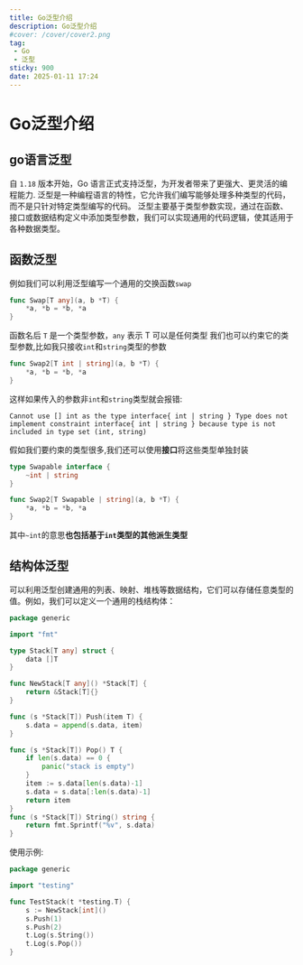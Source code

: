 ```yaml
---
title: Go泛型介绍
description: Go泛型介绍
#cover: /cover/cover2.png
tag:
 - Go 
 - 泛型
sticky: 900
date: 2025-01-11 17:24
---
```


# Go泛型介绍

## go语言泛型

自 `1.18` 版本开始，Go 语言正式支持泛型，为开发者带来了更强大、更灵活的编程能力.
泛型是一种编程语言的特性，它允许我们编写能够处理多种类型的代码，而不是只针对特定类型编写的代码。
泛型主要基于类型参数实现，通过在函数、接口或数据结构定义中添加类型参数，我们可以实现通用的代码逻辑，使其适用于各种数据类型。

## 函数泛型

例如我们可以利用泛型编写一个通用的交换函数`swap`

```go
func Swap[T any](a, b *T) {
	*a, *b = *b, *a
}
```

函数名后 `T` 是一个类型参数，`any` 表示 T 可以是任何类型
我们也可以约束它的类型参数,比如我只接收`int`和`string`类型的参数

```go
func Swap2[T int | string](a, b *T) {
	*a, *b = *b, *a
}
```
这样如果传入的参数非`int`和`string`类型就会报错:

`Cannot use [] int as the type interface{ int | string } Type does not implement constraint interface{ int | string } because type is not included in type set (int, string)`

假如我们要约束的类型很多,我们还可以使用**接口**将这些类型单独封装
```go
type Swapable interface {
	~int | string
}

func Swap2[T Swapable | string](a, b *T) {
	*a, *b = *b, *a
}
```
其中`~int`的意思**也包括基于`int`类型的其他派生类型**

## 结构体泛型

可以利用泛型创建通用的列表、映射、堆栈等数据结构，它们可以存储任意类型的值。例如，我们可以定义一个通用的栈结构体：

```go
package generic

import "fmt"

type Stack[T any] struct {
	data []T
}

func NewStack[T any]() *Stack[T] {
	return &Stack[T]{}
}

func (s *Stack[T]) Push(item T) {
	s.data = append(s.data, item)
}

func (s *Stack[T]) Pop() T {
	if len(s.data) == 0 {
		panic("stack is empty")
	}
	item := s.data[len(s.data)-1]
	s.data = s.data[:len(s.data)-1]
	return item
}
func (s *Stack[T]) String() string {
	return fmt.Sprintf("%v", s.data)
}
```

使用示例:

```go
package generic

import "testing"

func TestStack(t *testing.T) {
	s := NewStack[int]()
	s.Push(1)
	s.Push(2)
	t.Log(s.String())
	t.Log(s.Pop())
}
```

